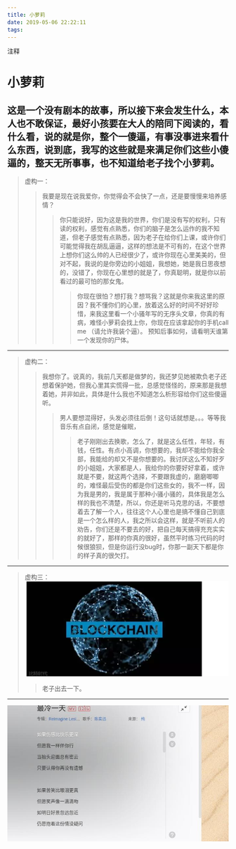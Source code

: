 ```yaml
---
title: 小萝莉
date: 2019-05-06 22:22:11
tags:
---
```

注释
<!--more-->
# 小萝莉
**这是一个没有剧本的故事，所以接下来会发生什么，本人也不敢保证，最好小孩要在大人的陪同下阅读的，看什么看，说的就是你，整个一傻逼，有事没事进来看什么东西，说到底，我写的这些就是来满足你们这些小傻逼的，整天无所事事，也不知道给老子找个小萝莉。**
----
> 虚构一：
>> 我要是现在说我爱你，你觉得会不会快了一点，还是要慢慢来培养感情？
>>> 你只能说好，因为这是我的世界，你们是没有写的权利，只有读的权利，感觉有点熟悉，你们的脑子是怎么运作的我不知道，但老子感觉有点熟悉，因为老子在给你们上课，或许你们可能觉得我在胡乱逼逼，这样的想法是不可有的，在这个世界上想你们这么帅的人已经很少了，或许你现在心里美美的，但对不起，我说的是你旁边的小姐姐，我想她，她是我日思夜想的，没错了，你现在心里想的就是了，你真聪明，就是你以前看过的最可怕的那女鬼。
>>>> 你现在很怕？想打我？想骂我？这就是你来我这里的原因？我不懂你们的心里，放着这么好的时间不好好珍惜，来我这里看一个小骚年写的无序头文章，你真的有病，难怪小萝莉会找上你，你现在应该拿起你的手机call me （请允许我装个逼）。
>>>> 预知后事如何，请看明天谁第一个发现你的尸体。

----
> 虚构二：
>> 我想你了。说真的，我前几天都是做梦的，我还梦见她被欺负老子还想着保护她，但我心里其实慌得一批，总感觉怪怪的，原来那是我想着她，并非如此，具体是什么我也不知道怎么析形容给你们这些傻逼听。
>>> 男人要想混得好，头发必须往后倒！这句话就想是。。。等等我音乐有点自闭，感觉是催眠，
>>>> 老子刚刚出去换歌，怎么了，就是这么任性，年轻，有钱，任性。有点小高调，你想要的，我却不能给你我全部，我能给的却又不是你想要的。我讨厌这么不知好歹的小姐姐，大家都是人，我给你的你要好好拿着，或许就是不要，就这两个选择，不要跟我虚的，磨磨唧唧的，难怪最后受伤的都是你们这些女的，我不一样，因为我是男的，我是属于那种小骚小骚的，具体我是怎么样的我也不清楚，所以，你还是听马克思的话，不要想着去了解一个人，往往这个人心里也是搞不懂自己到底是一个怎么样的人，我之所以会这样，就是不听前人的劝告，你们还是不要去的好，把自己每天搞得充充实实的就好了，那样的你真的很好，虽然平时练习代码的时候很狼狈，但是你运行没bug时，你那一副天下都是你的样子真的很欠打。
----
> 虚构三：![大哥](小萝莉/test.png)
>> 老子出去一下。
----
![test](小萝莉/sda.jpg)

